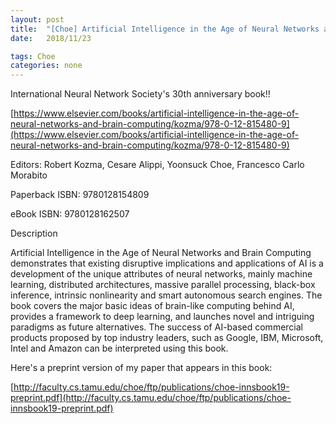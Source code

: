 ```yaml
---
layout: post
title:  "[Choe] Artificial Intelligence in the Age of Neural Networks and Brain Computing"
date:   2018/11/23

tags: Choe 
categories: none
---
```






International Neural Network Society's 30th anniversary book!!



[https://www.elsevier.com/books/artificial-intelligence-in-the-age-of-neural-networks-and-brain-computing/kozma/978-0-12-815480-9](https://www.elsevier.com/books/artificial-intelligence-in-the-age-of-neural-networks-and-brain-computing/kozma/978-0-12-815480-9)



Editors: Robert Kozma, Cesare Alippi, Yoonsuck Choe, Francesco Carlo Morabito

Paperback ISBN: 9780128154809

eBook ISBN: 9780128162507

Description

Artificial Intelligence in the Age of Neural Networks and Brain Computing demonstrates that existing disruptive implications and applications of AI is a development of the unique attributes of neural networks, mainly machine learning, distributed architectures, massive parallel processing, black-box inference, intrinsic nonlinearity and smart autonomous search engines. The book covers the major basic ideas of brain-like computing behind AI, provides a framework to deep learning, and launches novel and intriguing paradigms as future alternatives. The success of AI-based commercial products proposed by top industry leaders, such as Google, IBM, Microsoft, Intel and Amazon can be interpreted using this book.





Here's a preprint version of my paper that appears in this book:



[http://faculty.cs.tamu.edu/choe/ftp/publications/choe-innsbook19-preprint.pdf](http://faculty.cs.tamu.edu/choe/ftp/publications/choe-innsbook19-preprint.pdf)



 

